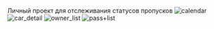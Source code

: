 Личный проект для отслеживания статусов пропусков
![calendar](https://user-images.githubusercontent.com/70507934/224315156-23a1e334-cbb0-4aa6-baa4-db1b6fef6a54.jpg)
![car_detail](https://user-images.githubusercontent.com/70507934/224315167-571e2b0a-4e0d-4c71-b539-c90d23f64e17.jpg)
![owner_list](https://user-images.githubusercontent.com/70507934/224315170-41afdd55-6eb7-4238-b923-2565e359fcf6.jpg)
![pass+list](https://user-images.githubusercontent.com/70507934/224315172-93245357-24d1-4b3a-8a36-c5b56fc82f4f.jpg)
